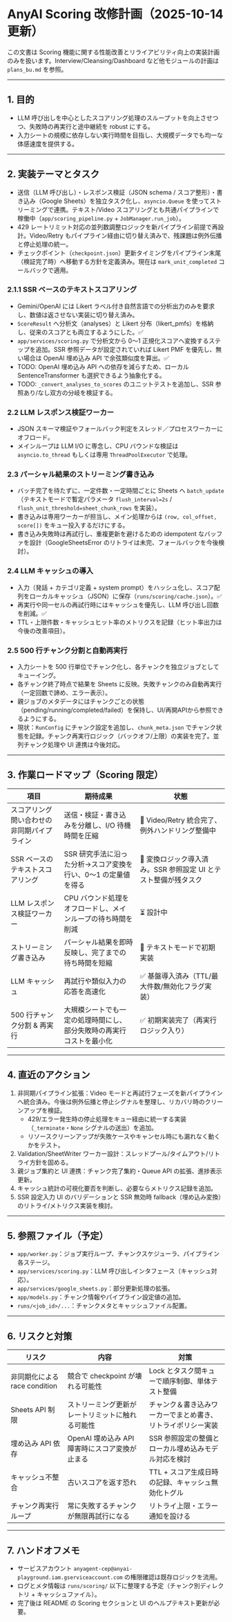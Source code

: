 # AnyAI Scoring 改修計画（2025-10-14更新）

この文書は Scoring 機能に関する性能改善とリライアビリティ向上の実装計画のみを扱います。Interview/Cleansing/Dashboard など他モジュールの計画は `plans_bu.md` を参照。

---

## 1. 目的
- LLM 呼び出しを中心としたスコアリング処理のスループットを向上させつつ、失敗時の再実行と途中継続を robust にする。
- 入力シートの規模に依存しない実行時間を目指し、大規模データでも均一な体感速度を提供する。

---

## 2. 実装テーマとタスク

- 送信（LLM 呼び出し）・レスポンス検証（JSON schema / スコア整形）・書き込み（Google Sheets）を独立タスク化し、`asyncio.Queue` を使ってストリーミングで連携。テキスト/Video スコアリングとも共通パイプラインで稼働中（`app/scoring_pipeline.py` + `JobManager.run_job`）。
- 429 レートリミット対応の並列数調整ロジックを新パイプライン前提で再設計。Video/Retry もパイプライン経由に切り替え済みで、残課題は例外伝播と停止処理の統一。
- チェックポイント（`checkpoint.json`）更新タイミングをパイプライン末尾（検証完了時）へ移動する方針を定義済み。現在は `mark_unit_completed` コールバックで適用。

### 2.1.1 SSR ベースのテキストスコアリング
- Gemini/OpenAI には Likert ラベル付き自然言語での分析出力のみを要求し、数値は返させない実装に切り替え済み。
- `ScoreResult` へ分析文（analyses）と Likert 分布（likert_pmfs）を格納し、従来のスコアとも両立するようにした。✅
- `app/services/scoring.py` で分析文から 0〜1 正規化スコアへ変換するステップを追加。SSR 参照データが設定されていれば Likert PMF を優先し、無い場合は OpenAI 埋め込み API で余弦類似度を算出。✅
- TODO: OpenAI 埋め込み API への依存を減らすため、ローカル SentenceTransformer も選択できるよう抽象化する。
- TODO: `_convert_analyses_to_scores` のユニットテストを追加し、SSR 参照あり/なし双方の分岐を検証する。

### 2.2 LLM レスポンス検証ワーカー
- JSON スキーマ検証やフォールバック判定をスレッド／プロセスワーカーにオフロード。
- メインループは LLM I/O に専念し、CPU バウンドな検証は `asyncio.to_thread` もしくは専用 `ThreadPoolExecutor` で処理。

### 2.3 パーシャル結果のストリーミング書き込み
- バッチ完了を待たずに、一定件数・一定時間ごとに Sheets へ `batch_update`（テキストモードで暫定パラメータ `flush_interval=2s` / `flush_unit_threshold=sheet_chunk_rows` を実装）。
- 書き込みは専用ワーカーが担当し、メイン処理からは `(row, col_offset, score[])` をキュー投入するだけにする。
- 書き込み失敗時は再試行し、重複更新を避けるための idempotent なバッファを設計（GoogleSheetsError のリトライは未完、フォールバックを今後検討）。

### 2.4 LLM キャッシュの導入
- 入力（発話 + カテゴリ定義 + system prompt）をハッシュ化し、スコア配列をローカルキャッシュ（JSON）に保存（`runs/scoring/cache.json`）。✅
- 再実行や同一セルの再試行時にはキャッシュを優先し、LLM 呼び出し回数を削減。✅
- TTL・上限件数・キャッシュヒット率のメトリクスを記録（ヒット率出力は今後の改善項目）。

### 2.5 500 行チャンク分割と自動再実行
- 入力シートを 500 行単位でチャンク化し、各チャンクを独立ジョブとしてキューイング。
- 各チャンク終了時点で結果を Sheets に反映。失敗チャンクのみ自動再実行（一定回数で諦め、エラー表示）。
- 親ジョブのメタデータにはチャンクごとの状態（pending/running/completed/failed）を保持し、UI/再開APIから参照できるようにする。
- 現状：`RunConfig` にチャンク設定を追加し、`chunk_meta.json` でチャンク状態を記録。チャンク再実行ロジック（バックオフ/上限）の実装を完了。並列チャンク処理や UI 連携は今後対応。

---

## 3. 作業ロードマップ（Scoring 限定）
| 項目 | 期待成果 | 状態 |
|------|-----------|------|
| スコアリング問い合わせの非同期パイプライン | 送信・検証・書き込みを分離し、I/O 待機時間を圧縮 | 🚧 Video/Retry 統合完了、例外ハンドリング整備中 |
| SSR ベースのテキストスコアリング | SSR 研究手法に沿った分析→スコア変換を行い、0〜1 の定量値を得る | 🚧 変換ロジック導入済み。SSR 参照設定 UI とテスト整備が残タスク |
| LLM レスポンス検証ワーカー | CPU バウンド処理をオフロードし、メインループの待ち時間を削減 | ⏳ 設計中 |
| ストリーミング書き込み | パーシャル結果を即時反映し、完了までの待ち時間を短縮 | 🚧 テキストモードで初期実装 |
| LLM キャッシュ | 再試行や類似入力の応答を高速化 | ✅ 基盤導入済み（TTL/最大件数/無効化フラグ実装） |
| 500 行チャンク分割 & 再実行 | 大規模シートでも一定の処理時間にし、部分失敗時の再実行コストを最小化 | ✅ 初期実装完了（再実行ロジック入り） |

---

## 4. 直近のアクション
1. 非同期パイプライン拡張：Video モードと再試行フェーズを新パイプラインへ統合済み。今後は例外伝播と停止シグナルを整理し、リカバリ時のクリーンアップを検証。
   - 429/エラー発生時の停止処理をキュー経由に統一する実装（`_terminate`・`None` シグナルの送出）を追加。
   - リソースクリーンアップが失敗ケースやキャンセル時にも漏れなく動くかをテスト。
2. Validation/SheetWriter ワーカー設計：スレッドプール/タイムアウト/リトライ方針を固める。
3. 親ジョブ集約と UI 連携：チャンク完了集約・Queue API の拡張、進捗表示更新。
4. キャッシュ統計の可視化要否を判断し、必要ならメトリクス記録を追加。
5. SSR 設定入力 UI のバリデーションと SSR 無効時 fallback（埋め込み変換）のリトライ/メトリクス実装を検討。

---

## 5. 参照ファイル（予定）
- `app/worker.py`：ジョブ実行ループ、チャンクスケジューラ、パイプライン各ステージ。
- `app/services/scoring.py`：LLM 呼び出しインタフェース（キャッシュ対応）。
- `app/services/google_sheets.py`：部分更新処理の拡張。
- `app/models.py`：チャンク情報やパイプライン設定値の追加。
- `runs/<job_id>/...`：チャンクメタとキャッシュファイル配置。

---

## 6. リスクと対策
| リスク | 内容 | 対策 |
|--------|------|------|
| 非同期化による race condition | 競合で checkpoint が壊れる可能性 | Lock とタスク間キューで順序制御、単体テスト整備 |
| Sheets API 制限 | ストリーミング更新がレートリミットに触れる可能性 | チャンク＆書き込みワーカーでまとめ書き、リトライポリシー実装 |
| 埋め込み API 依存 | OpenAI 埋め込み API 障害時にスコア変換が止まる | SSR 参照設定の整備とローカル埋め込みモデル対応を検討 |
| キャッシュ不整合 | 古いスコアを返す恐れ | TTL + スコア生成日時の記録、キャッシュ無効化トグル |
| チャンク再実行ループ | 常に失敗するチャンクが無限再試行になる | リトライ上限・エラー通知を設ける |

---

## 7. ハンドオフメモ
- サービスアカウント `anyagent-cep@anyai-playground.iam.gserviceaccount.com` の権限確認は既存ロジックを流用。
- ログとメタ情報は `runs/scoring/` 以下に整理する予定（チャンク別ディレクトリ + キャッシュファイル）。
- 完了後は README の Scoring セクションと UI のヘルプテキスト更新が必要。
